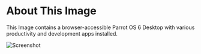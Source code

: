 # About This Image

This Image contains a browser-accessible Parrot OS 6 Desktop with various productivity and development apps installed.

![Screenshot][Image_Screenshot]

[Image_Screenshot]: https://info.kasmweb.com/hubfs/dockerhub/image-screenshots/parrotos-5-desktop.png "Image Screenshot"
